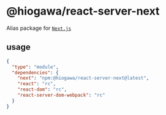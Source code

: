 # @hiogawa/react-server-next

Alias package for [`Next.js`](https://github.com/vercel/next.js)

## usage

```json
{
  "type": "module",
  "dependencies": {
    "next": "npm:@hiogawa/react-server-next@latest",
    "react": "rc",
    "react-dom": "rc",
    "react-server-dom-webpack": "rc"
  }
}
```
